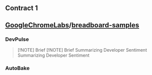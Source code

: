 ## Contract 1
## [GoogleChromeLabs](https://github.com/GoogleChromeLabs)/[breadboard-samples](https://github.com/GoogleChromeLabs/breadboard-samples)

### DevPulse

> [!NOTE] Brief
> [!NOTE] Brief
> Summarizing Developer Sentiment
> Summarizing Developer Sentiment

### AutoBake
